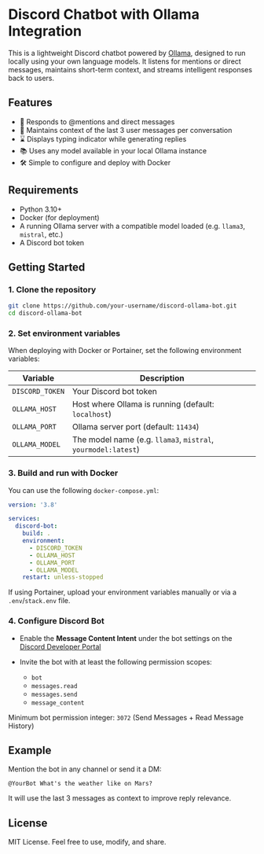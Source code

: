 # Discord Chatbot with Ollama Integration

This is a lightweight Discord chatbot powered by [Ollama](https://ollama.com), designed to run locally using your own language models. It listens for mentions or direct messages, maintains short-term context, and streams intelligent responses back to users.

## Features

* 💬 Responds to @mentions and direct messages
* 🧠 Maintains context of the last 3 user messages per conversation
* ⌛ Displays typing indicator while generating replies
* 📚 Uses any model available in your local Ollama instance
* 🛠️ Simple to configure and deploy with Docker

## Requirements

* Python 3.10+
* Docker (for deployment)
* A running Ollama server with a compatible model loaded (e.g. `llama3`, `mistral`, etc.)
* A Discord bot token

## Getting Started

### 1. Clone the repository

```bash
git clone https://github.com/your-username/discord-ollama-bot.git
cd discord-ollama-bot
```

### 2. Set environment variables

When deploying with Docker or Portainer, set the following environment variables:

| Variable        | Description                                                   |
| --------------- | ------------------------------------------------------------- |
| `DISCORD_TOKEN` | Your Discord bot token                                        |
| `OLLAMA_HOST`   | Host where Ollama is running (default: `localhost`)           |
| `OLLAMA_PORT`   | Ollama server port (default: `11434`)                         |
| `OLLAMA_MODEL`  | The model name (e.g. `llama3`, `mistral`, `yourmodel:latest`) |

### 3. Build and run with Docker

You can use the following `docker-compose.yml`:

```yaml
version: '3.8'

services:
  discord-bot:
    build: .
    environment:
      - DISCORD_TOKEN
      - OLLAMA_HOST
      - OLLAMA_PORT
      - OLLAMA_MODEL
    restart: unless-stopped
```

If using Portainer, upload your environment variables manually or via a `.env`/`stack.env` file.

### 4. Configure Discord Bot

* Enable the **Message Content Intent** under the bot settings on the [Discord Developer Portal](https://discord.com/developers/applications)
* Invite the bot with at least the following permission scopes:

  * `bot`
  * `messages.read`
  * `messages.send`
  * `message_content`

Minimum bot permission integer: `3072` (Send Messages + Read Message History)

## Example

Mention the bot in any channel or send it a DM:

```
@YourBot What's the weather like on Mars?
```

It will use the last 3 messages as context to improve reply relevance.

## License

MIT License. Feel free to use, modify, and share.

